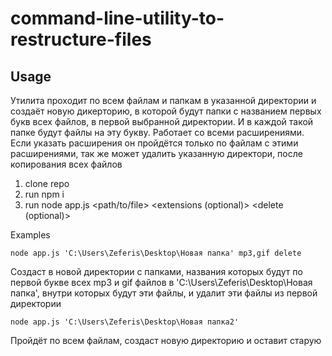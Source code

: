 # command-line-utility-to-restructure-files

## Usage
Утилита проходит по всем файлам и папкам в указанной директории и создаёт новую дикерторию, в которой будут папки с
названием первых букв всех файлов, в первой выбранной директории. И в каждой такой папке будут файлы на эту букву.
Работает со всеми расширениями. Если указать расширения он пройдётся только по файлам с этими расширениями, так же может удалить
указанную директори, после копирования всех файлов


1. clone repo
2. run npm i
3. run node app.js <path/to/file> <extensions (optional)> <delete (optional)>

Examples
```
node app.js 'C:\Users\Zeferis\Desktop\Новая папка' mp3,gif delete
```
Создаст в новой директории с папками, названия которых будут по первой букве всех mp3 и gif файлов в 
'C:\Users\Zeferis\Desktop\Новая папка', внутри которых будут эти файлы, и удалит эти файлы из первой директории

```
node app.js 'C:\Users\Zeferis\Desktop\Новая папка2' 
```

Пройдёт по всем файлам, создаст  новую директорию и оставит старую
